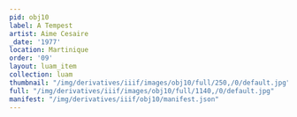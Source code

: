 ```yaml
---
pid: obj10
label: A Tempest
artist: Aime Cesaire
_date: '1977'
location: Martinique
order: '09'
layout: luam_item
collection: luam
thumbnail: "/img/derivatives/iiif/images/obj10/full/250,/0/default.jpg"
full: "/img/derivatives/iiif/images/obj10/full/1140,/0/default.jpg"
manifest: "/img/derivatives/iiif/obj10/manifest.json"
---
```

